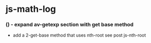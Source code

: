# js-math-log

### () - expand av-getexp section with get base method
* add a 2-get-base method that uses nth-root see post js-nth-root

